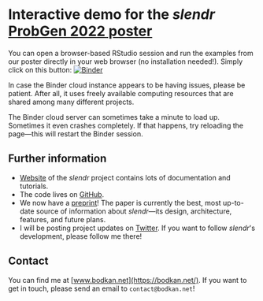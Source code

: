# Interactive demo for the *slendr* [ProbGen 2022 poster](https://probgen22.github.io/abstracts/index.html#P40)

You can open a browser-based RStudio session and run the examples from our poster directly in your web browser (no installation needed!). Simply click on this button: [![Binder](https://mybinder.org/badge_logo.svg)](https://mybinder.org/v2/gh/bodkan/probgen2022/main?urlpath=rstudio)

In case the Binder cloud instance appears to be having issues, please be patient. After all, it uses freely available computing resources that are shared among many different projects.

The Binder cloud server can sometimes take a minute to load up. Sometimes it even crashes completely. If that happens, try reloading the page—this will restart the Binder session.

## Further information

-   [Website](https://www.slendr.net/) of the *slendr* project contains lots of documentation and tutorials.
-   The code lives on [GitHub](https://github.com/bodkan/slendr/).
-   We now have a [preprint](https://www.biorxiv.org/content/10.1101/2022.03.20.485041v1)! The paper is currently the best, most up-to-date source of information about *slendr*—its design, architecture, features, and future plans.
-   I will be posting project updates on [Twitter](https://twitter.com/dr_bodkan). If you want to follow *slendr*'s development, please follow me there!

## Contact

You can find me at [www.bodkan.net](https://bodkan.net/). If you want to get in touch, please send an email to `contact@bodkan.net`!
